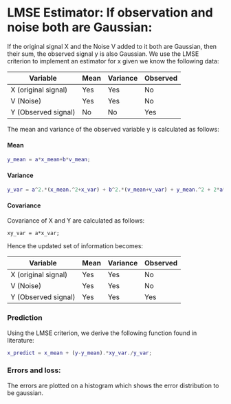# LMSE Estimator: If observation and noise both are Gaussian: 

If the original signal X and the Noise V added to it both are Gaussian, then their sum, the observed signal y is also Gaussian. We use the LMSE criterion to implement an estimator for x given we know the following data: 

| Variable            | Mean | Variance | Observed |
| ------------------- | ---- | -------- | -------- |
| X (original signal) | Yes  | Yes      | No       |
| V (Noise)           | Yes  | Yes      | No       |
| Y (Observed signal) | No   | No       | Yes      |

The mean and variance of the observed variable y is calculated as follows: 

#### Mean

```matlab
y_mean = a*x_mean+b*v_mean; 
```

#### Variance

```matlab
y_var = a^2.*(x_mean.^2+x_var) + b^2.*(v_mean+v_var) + y_mean.^2 + 2*a*b*v_mean*v_mean - 2*b*y_mean*v_mean - a*y_mean*x_mean;

```

#### Covariance

Covariance of X and Y are calculated as follows: 

```
xy_var = a*x_var;
```

Hence the updated set of information becomes: 

| Variable            | Mean | Variance | Observed |
| ------------------- | ---- | -------- | -------- |
| X (original signal) | Yes  | Yes      | No       |
| V (Noise)           | Yes  | Yes      | No       |
| Y (Observed signal) | Yes  | Yes      | Yes      |

### Prediction

Using the LMSE criterion, we derive the following function found in literature: 

```MATLAB
x_predict = x_mean + (y-y_mean).*xy_var./y_var; 
```

### Errors and loss: 

The errors are plotted on a histogram which shows the error distribution to be gaussian. 
